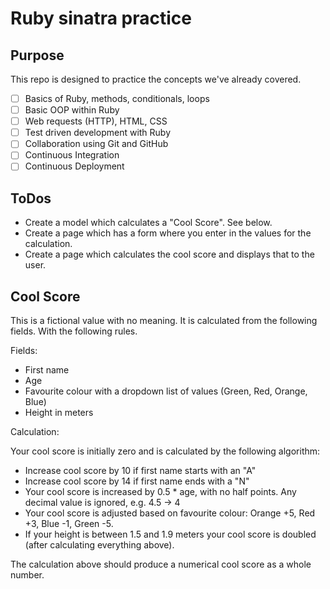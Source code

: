 # Ruby sinatra practice

## Purpose

This repo is designed to practice the concepts we've already covered.

 - [ ] Basics of Ruby, methods, conditionals, loops
 - [ ] Basic OOP within Ruby
 - [ ] Web requests (HTTP), HTML, CSS
 - [ ] Test driven development with Ruby
 - [ ] Collaboration using Git and GitHub
 - [ ] Continuous Integration
 - [ ] Continuous Deployment

## ToDos

* Create a model which calculates a "Cool Score".  See below.
* Create a page which has a form where you enter in the values for the calculation.
* Create a page which calculates the cool score and displays that to the user.


## Cool Score

This is a fictional value with no meaning.  It is calculated from the following fields.  With the following rules.

Fields:

* First name
* Age
* Favourite colour with a dropdown list of values (Green, Red, Orange, Blue)
* Height in meters

Calculation:

Your cool score is initially zero and is calculated by the following algorithm:

* Increase cool score by 10 if first name starts with an "A"
* Increase cool score by 14 if first name ends with a "N"
* Your cool score is increased by 0.5 * age, with no half points.  Any decimal value is ignored, e.g. 4.5 -> 4
* Your cool score is adjusted based on favourite colour: Orange +5, Red +3, Blue -1, Green -5.
* If your height is between 1.5 and 1.9 meters your cool score is doubled (after calculating everything above).

The calculation above should produce a numerical cool score as a whole number.
